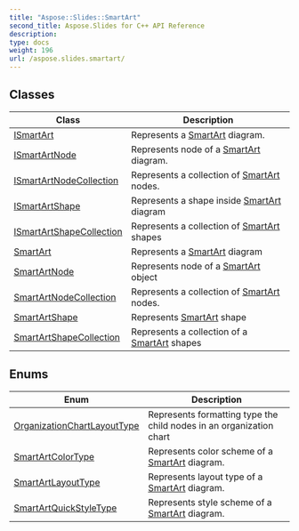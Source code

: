 ```yaml
---
title: "Aspose::Slides::SmartArt"
second_title: Aspose.Slides for C++ API Reference
description: 
type: docs
weight: 196
url: /aspose.slides.smartart/
---
```




## Classes

| Class | Description |
| --- | --- |
| [ISmartArt](./ismartart/) | Represents a [SmartArt](./smartart/) diagram. |
| [ISmartArtNode](./ismartartnode/) | Represents node of a [SmartArt](./smartart/) diagram. |
| [ISmartArtNodeCollection](./ismartartnodecollection/) | Represents a collection of [SmartArt](./smartart/) nodes. |
| [ISmartArtShape](./ismartartshape/) | Represents a shape inside [SmartArt](./smartart/) diagram |
| [ISmartArtShapeCollection](./ismartartshapecollection/) | Represents a collection of [SmartArt](./smartart/) shapes |
| [SmartArt](./smartart/) | Represents a [SmartArt](./smartart/) diagram |
| [SmartArtNode](./smartartnode/) | Represents node of a [SmartArt](./smartart/) object |
| [SmartArtNodeCollection](./smartartnodecollection/) | Represents a collection of [SmartArt](./smartart/) nodes. |
| [SmartArtShape](./smartartshape/) | Represents [SmartArt](./smartart/) shape |
| [SmartArtShapeCollection](./smartartshapecollection/) | Represents a collection of a [SmartArt](./smartart/) shapes |
## Enums

| Enum | Description |
| --- | --- |
| [OrganizationChartLayoutType](./organizationchartlayouttype/) | Represents formatting type the child nodes in an organization chart |
| [SmartArtColorType](./smartartcolortype/) | Represents color scheme of a [SmartArt](./smartart/) diagram. |
| [SmartArtLayoutType](./smartartlayouttype/) | Represents layout type of a [SmartArt](./smartart/) diagram. |
| [SmartArtQuickStyleType](./smartartquickstyletype/) | Represents style scheme of a [SmartArt](./smartart/) diagram. |
